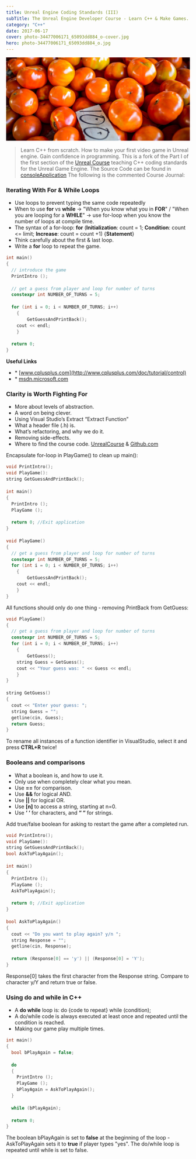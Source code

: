 ```yaml
---
title: Unreal Engine Coding Standards (III)
subTitle: The Unreal Engine Developer Course - Learn C++ & Make Games. Learn C++ from scratch. How to make your first video game in Unreal engine. Gain confidence in programming.
category: "C++"
date: 2017-06-17
cover: photo-34477006171_65093dd884_o-cover.jpg
hero: photo-34477006171_65093dd884_o.jpg
---
```


![Unreal Engine Coding Standards](./photo-34477006171_65093dd884_o.jpg)


> Learn C++ from scratch. How to make your first video game in Unreal engine. Gain confidence in programming.
> This is a fork of the Part I of the first section of the [Unreal Course](https://github.com/UnrealCourse) teaching C++ coding standards for the Unreal Game Engine.
> The Source Code can be found in [consoleApplication](https://github.com/mpolinowski/consoleApplication)
> The following is the commented Course Journal:


### Iterating With For & While Loops

+ Use loops to prevent typing the same code repeatedly
+ When to use **for** vs **while** -> "When you know what you in **FOR**" / "When you are looping for a **WHILE**" -> use for-loop when you know the number of loops at compile time.
+ The syntax of a for-loop: **for** (**Initialization**: count = 1; **Condition**: count <= limit; **Increase**: count = count +1) {**Statement**}
+ Think carefully about the first & last loop.
+ Write a **for** loop to repeat the game.

```cpp
int main()
{
  // introduce the game
  PrintIntro ();

  // get a guess from player and loop for number of turns
  constexpr int NUMBER_OF_TURNS = 5;

  for (int i = 0; i < NUMBER_OF_TURNS; i++)
	{
		GetGuessAndPrintBack();
    cout << endl;
	}

  return 0;
}
```

**Useful Links**
+ \* [www.cplusplus.com](http://www.cplusplus.com/doc/tutorial/control)
+ \* [msdn.microsoft.com](https://msdn.microsoft.com/en-us/library/b80153d8.aspx)

### Clarity is Worth Fighting For

+ More about levels of abstraction.
+ A word on being clever.
+ Using Visual Studio’s Extract “Extract Function”
+ What a header file (.h) is.
+ What’s refactoring, and why we do it.
+ Removing side-effects.
+ Where to find the course code. [UnrealCourse](http://www.unrealcourse.com/) & [Github.com](https://github.com/UnrealCourse)

Encapsulate for-loop in PlayGame() to clean up main():

```cpp
void PrintIntro();
void PlayGame():
string GetGuessAndPrintBack();

int main()
{
  PrintIntro ();
  PlayGame ();

  return 0; //Exit application
}

void PlayGame()
{
  // get a guess from player and loop for number of turns
  constexpr int NUMBER_OF_TURNS = 5;
  for (int i = 0; i < NUMBER_OF_TURNS; i++)
	{
		GetGuessAndPrintBack();
    cout << endl;
	}
}
```

All functions should only do one thing - removing PrintBack from GetGuess:

```cpp
void PlayGame()
{
  // get a guess from player and loop for number of turns
  constexpr int NUMBER_OF_TURNS = 5;
  for (int i = 0; i < NUMBER_OF_TURNS; i++)
	{
		GetGuess();
    string Guess = GetGuess();
    cout << "Your guess was: " << Guess << endl;
	}
}

string GetGuess()
{
  cout << "Enter your guess: ";
  string Guess = "";
  getline(cin, Guess);
  return Guess;
}
```
To rename all instances of a function identifier in VisualStudio, select it and press **CTRL+R** twice!

### Booleans and comparisons

+ What a boolean is, and how to use it.
+ Only use when completely clear what you mean.
+ Use **==** for comparison.
+ Use **&&** for logical AND.
+ Use **||** for logical OR.
+ Use **[n]** to access a string, starting at n=0.
+ Use **‘ ‘** for characters, and **“ “** for strings.

Add true/false boolean for asking to restart the game after a completed run.

```cpp
void PrintIntro();
void PlayGame():
string GetGuessAndPrintBack();
bool AskToPlayAgain();

int main()
{
  PrintIntro ();
  PlayGame ();
  AskToPlayAgain();

  return 0; //Exit application
}

bool AskToPlayAgain()
{
  cout << "Do you want to play again? y/n ";
  string Response = "";
  getline(cin, Response);

  return (Response[0] == 'y') || (Response[0] = 'Y');
}
```

Response[0] takes the first character from the Response string. Compare to character y/Y and return true or false.

### Using do and while in C++

+ A **do while** loop is: do {code to repeat} while (condition);
+ A do/while code is always executed at least once and repeated until the condition is reached.
+ Making our game play multiple times.

```cpp
int main()
{
  bool bPlayAgain = false;

  do
  {
    PrintIntro ();
    PlayGame ();
    bPlayAgain = AskToPlayAgain();
  }

  while (bPlayAgain);

  return 0;
}
```

The boolean bPlayAgain is set to **false** at the beginning of the loop - AskToPlayAgain sets it to **true** if player types "yes".
The do/while loop is repeated until while is set to false.